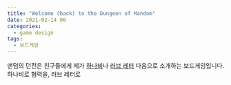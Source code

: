 ```yaml
---
title: "Welcome (back) to the Dungeon of Mandom"
date: 2021-02-14 00
categories:
  - game design
tags:
  - 보드게임
---
```


맨덤의 던전은 친구들에게 제가 [하나비](https://n0n3x1573n7.github.io/study/hanabi-npc-1/)나 [러브 레터](https://n0n3x1573n7.github.io/game%20design/love-letter/) 다음으로 소개하는 보드게임입니다. 하나비로 협력을, 러브 레터로 